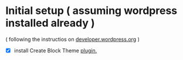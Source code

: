 # Initial setup ( assuming wordpress installed already )
( following the instructios on [developer.wordpress.org](https://developer.wordpress.org/themes/getting-started/quick-start-guide/) )

- [x] install Create Block Theme [plugin.](https://wordpress.org/plugins/create-block-theme/)